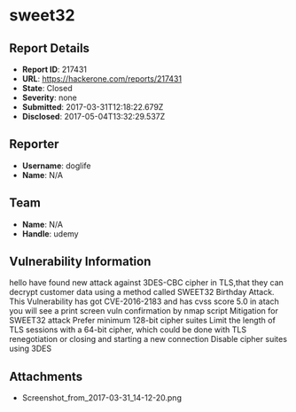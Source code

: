 # sweet32 

## Report Details
- **Report ID**: 217431
- **URL**: https://hackerone.com/reports/217431
- **State**: Closed
- **Severity**: none
- **Submitted**: 2017-03-31T12:18:22.679Z
- **Disclosed**: 2017-05-04T13:32:29.537Z

## Reporter
- **Username**: doglife
- **Name**: N/A

## Team
- **Name**: N/A
- **Handle**: udemy

## Vulnerability Information
hello
have found new attack against 3DES-CBC cipher in TLS,that they can decrypt customer data using a method called SWEET32 Birthday Attack.
This Vulnerability has got CVE-2016-2183 and has cvss score 5.0
in atach you will see a print screen vuln confirmation by nmap script 
Mitigation for SWEET32 attack
Prefer minimum 128-bit cipher suites
Limit the length of TLS sessions with a 64-bit cipher, which could be done with TLS renegotiation or closing and starting a new connection
 Disable cipher suites using 3DES

## Attachments
- Screenshot_from_2017-03-31_14-12-20.png

